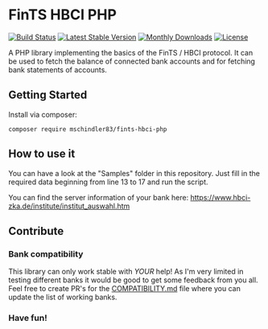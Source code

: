 # FinTS HBCI PHP

[![Build Status](https://travis-ci.org/mschindler83/fints-hbci-php.svg?branch=master)](https://travis-ci.org/mschindler83/fints-hbci-php)
[![Latest Stable Version](https://poser.pugx.org/mschindler83/fints-hbci-php/v/stable)](https://packagist.org/packages/mschindler83/fints-hbci-php)
[![Monthly Downloads](https://poser.pugx.org/mschindler83/fints-hbci-php/d/monthly)](https://packagist.org/packages/mschindler83/fints-hbci-php)
[![License](https://poser.pugx.org/mschindler83/fints-hbci-php/license)](https://packagist.org/packages/mschindler83/fints-hbci-php)

A PHP library implementing the basics of the FinTS / HBCI protocol.
It can be used to fetch the balance of connected bank accounts and for fetching bank statements of accounts.

## Getting Started

Install via composer:

    composer require mschindler83/fints-hbci-php


## How to use it

You can have a look at the "Samples" folder in this repository.
Just fill in the required data beginning from line 13 to 17 and run the script.

You can find the server information of your bank here:
https://www.hbci-zka.de/institute/institut_auswahl.htm

## Contribute

### Bank compatibility

This library can only work stable with *YOUR* help!
As I'm very limited in testing different banks it would be good to get some feedback from you all.
Feel free to create PR's for the [COMPATIBILITY.md](COMPATIBILITY.md) file where you can update the list of working banks.

### Have fun!
